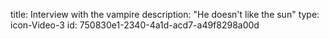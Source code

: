 title: Interview with the vampire
description: "He doesn't like the sun"
type: icon-Video-3
id: 750830e1-2340-4a1d-acd7-a49f8298a00d
